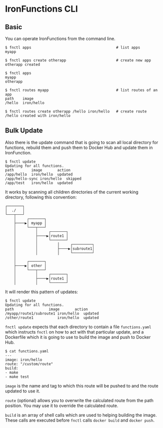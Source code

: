 # IronFunctions CLI


## Basic
You can operate IronFunctions from the command line.

```ShellSession
$ fnctl apps                                       # list apps
myapp

$ fnctl apps create otherapp                       # create new app
otherapp created

$ fnctl apps
myapp
otherapp

$ fnctl routes myapp                               # list routes of an app
path	image
/hello	iron/hello

$ fnctl routes create otherapp /hello iron/hello   # create route
/hello created with iron/hello
```

## Bulk Update

Also there is the update command that is going to scan all local directory for
functions, rebuild them and push them to Docker Hub and update them in
IronFunction.

```ShellSession
$ fnctl update
Updating for all functions.
path    	image    	action
/app/hello	iron/hello 	updated
/app/hello-sync	iron/hello 	skipped
/app/test	iron/hello 	updated
```

It works by scanning all children directories of the current working directory,
following this convention:

<pre><code>┌───────┐
│  ./   │
└───┬───┘
    │     ┌───────┐
    ├────▶│ myapp │
    │     └───┬───┘
    │         │     ┌───────┐
    │         ├────▶│route1 │
    │         │     └───────┘
    │         │         │     ┌─────────┐
    │         │         ├────▶│subroute1│
    │         │         │     └─────────┘
    │
    │     ┌───────┐
    ├────▶│ other │
    │     └───┬───┘
    │         │     ┌───────┐
    │         ├────▶│route1 │
    │         │     └───────┘</code></pre>


It will render this pattern of updates:

```ShellSession
$ fnctl update
Updating for all functions.
path    	        image    	action
/myapp/route1/subroute1	iron/hello 	updated
/other/route1	        iron/hello 	updated
```

`fnctl update` expects that each directory to contain a file `functions.yaml`
which instructs `fnctl` on how to act with that particular update, and a
Dockerfile which it is going to use to build the image and push to Docker Hub.

```
$ cat functions.yaml
---
image: iron/hello
route: "/custom/route"
build:
- make
- make test
```

`image` is the name and tag to which this route will be pushed to and the route
updated to use it.

`route` (optional) allows you to overwrite the calculated route from the path
position. You may use it to override the calculated route.

`build` is an array of shell calls which are used to helping building the image.
These calls are executed before `fnctl` calls `docker build` and `docker push`.
